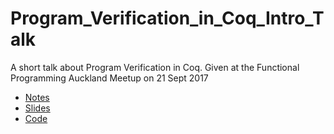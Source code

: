 # Program_Verification_in_Coq_Intro_Talk
A short talk about Program Verification in Coq. Given at the Functional Programming Auckland Meetup on 21 Sept 2017

* [Notes](https://coda-coda.github.io/Program_Verification_in_Coq_Intro_Talk/Program_Verification_in_Coq_Notes.pdf)
* [Slides](https://coda-coda.github.io/Program_Verification_in_Coq_Intro_Talk/Program_Verification_in_Coq_Slides.pdf)
* [Code](https://coda-coda.github.io/Program_Verification_in_Coq_Intro_Talk/Program_Verification_in_Coq_Code.v)
